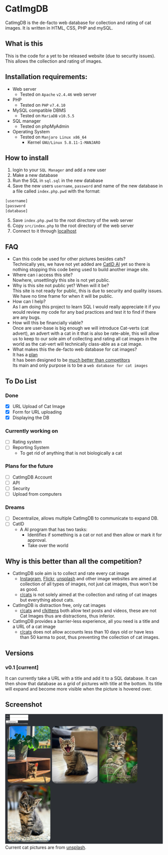 # CatImgDB
CatImgDB is the de-facto web database for collection and rating of cat images. It is written in HTML, CSS, PHP and mySQL.

## What is this
This is the code for a yet to be released website (due to security issues). This allows the collection and rating of images.

## Installation requirements:
- Web server
	- Tested on `Apache` `v2.4.46` web server
- PHP
	- Tested on `PHP` `v7.4.10`
- MySQL compatible DBMS
	- Tested on `MariaDB` `v10.5.5`
- SQL manager
	- Tested on phpMyAdmin
- Operating System
	- Tested on `Manjaro Linux x86_64`
		- Kernel `GNU/Linux 5.8.11-1-MANJARO`

## How to install
1. login to your `SQL Manager` and add a new user
2. Make a new database
3. Run the SQL in `sql.sql` in the new database
4. Save the new users `username`, `password` and name of the new database in a file called  `index.php.pwd` with the format:
```
[username]
[password
[database]
```
5. Save `index.php.pwd` to the root directory of the web server
6. Copy `src/index.php` to the root directory of the web server
7. Connect to it through [localhost](http://localhost/index.php)

## FAQ
- Can this code be used for other pictures besides cats?  
Technically yes, we have not yet added are [CatID AI](#catid) yet so there is nothing stopping this code being used to build another image site. 
- Where can i access this site?  
Nowhere, unsettlingly this site is not yet public.
- Why is this site not public yet? When will it be?  
This site is not ready for public, this is due to security and quality issues.  
We have no time frame for when it will be public.
- How can I help?  
As I am doing this project to learn SQL I would really appreciate it if you would review my code for any bad practices and test it to find if there are any bugs.
- How will this be financially viable?  
Once are user-base is big enough we will introduce Cat-verts (cat advert), an advert with a cat in it that is also be rate-able, this will allow us to keep to our sole aim of collecting and rating all cat images in the world as the cat-vert will technically class-able as a cat image.
- What makes this the de-facto web database for cat images?  
It has a [plan](#todo)  
It has been designed to be [much better than competitors](#whybetter)  
Its main and only purpose is to be a `web database for cat images`


## <span id="todo">To Do List</span>
### Done
- [x] URL Upload of Cat Image
- [x] Form for URL uploading
- [x] Displaying the DB

### Currently working on
- [ ] Rating system
- [ ] Reporting System
	- To get rid of anything that is not biologically a cat

### Plans for the future
- [ ] CatImgDB Account
- [ ] API
- [ ] Security
- [ ] Upload from computers

### Dreams
- [ ] Decentralize, allows multiple CatImgDB to communicate to expand DB.
- [ ] <span id="catid">CatID</span>
	- A AI program that has two tasks:
		- Identifies if something is a cat or not and then allow or mark it for approval.
		- Take over the world

## <span id="whybetter">Why is this better than all the competition?</span>
- CatImgDB sole aim is to collect and rate every cat image
	- [Instagram](https://www.instagram.com/), [Flickr](https://www.flickr.com/), [unsplash](https://Unsplash.com/) and other image websites are aimed at collection of all types of images, not just cat images, thus won't be as good.
	- [r/cats](https://www.reddit.com/r/cats/) is not solely aimed at the collection and rating of cat images but everything about cats.
- CatImgDB is distraction free, only cat images
	- [r/cats](https://www.reddit.com/r/cats/) and [r/kittens](https://www.reddit.com/r/kittens/) both allow text posts and videos, these are not Cat Images thus are distractions, thus inferior.
- CatImgDB provides a barrier-less experience, all you need is a title and a URL of a cat image
	- [r/cats](https://www.reddit.com/r/cats/) does not allow accounts less than 10 days old or have less than 50 karma to post, thus preventing the collection of cat images.

## Versions
### v0.1 [current]
It can currently take a URL with a title and add it to a SQL database.
It can then show that database as a grid of pictures with title at the bottom. Its title will expand and become more visible when the picture is hovered over.

## Screenshot
![Screenshot 1, v0.1](ss0.jpg)
Current cat pictures are from [unsplash](https://Unsplash.com/).

